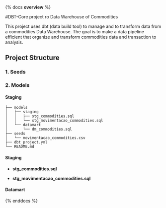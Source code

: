 {% docs __overview__ %}

#DBT-Core project ro Data Warehouse of Commodities

This project uses dbt (data build tool) to manage and to transform data
from a commodities Data Warehouse. The goal  is to make a data pipeline efficient
that organize and transform commodities data and transaction to analysis.

## Project Structure



### 1. Seeds

### 2. Models

#### Staging

```plaintext
├── models
│   ├── staging
│   │   ├── stg_commodities.sql
│   │   └── stg_movimentacao_commodities.sql
│   └── datamart
│       └── dm_commodities.sql
├── seeds
│   └── movimentacao_commodities.csv
├── dbt_project.yml
└── README.md
```

#### Staging


- **stg_commodities.sql**

- **stg_movimentacao_commodities.sql**

#### Datamart


{% enddocs %}